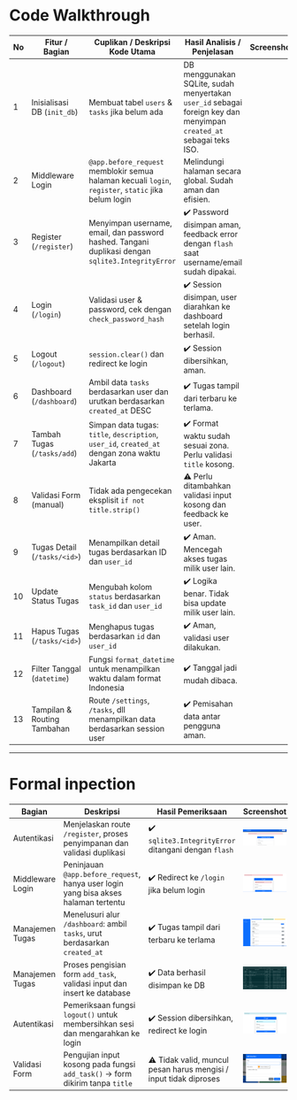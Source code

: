 # Code Walkthrough
| No | Fitur / Bagian                | Cuplikan / Deskripsi Kode Utama                                                                                         | Hasil Analisis / Penjelasan                                                                                         | Screenshot |
|----|-------------------------------|--------------------------------------------------------------------------------------------------------------------------|----------------------------------------------------------------------------------------------------------------------|------------|
| 1  | Inisialisasi DB (`init_db`)   | Membuat tabel `users` & `tasks` jika belum ada                                                                           | DB menggunakan SQLite, sudah menyertakan `user_id` sebagai foreign key dan menyimpan `created_at` sebagai teks ISO. | ![]()      |
| 2  | Middleware Login              | `@app.before_request` memblokir semua halaman kecuali `login`, `register`, `static` jika belum login                   | Melindungi halaman secara global. Sudah aman dan efisien.                                                           | ![]()      |
| 3  | Register (`/register`)        | Menyimpan username, email, dan password hashed. Tangani duplikasi dengan `sqlite3.IntegrityError`                       | ✔️ Password disimpan aman, feedback error dengan `flash` saat username/email sudah dipakai.                         | ![]()      |
| 4  | Login (`/login`)              | Validasi user & password, cek dengan `check_password_hash`                                                               | ✔️ Session disimpan, user diarahkan ke dashboard setelah login berhasil.                                             | ![]()      |
| 5  | Logout (`/logout`)            | `session.clear()` dan redirect ke login                                                                                  | ✔️ Session dibersihkan, aman.                                                                                        | ![]()      |
| 6  | Dashboard (`/dashboard`)      | Ambil data `tasks` berdasarkan user dan urutkan berdasarkan `created_at` DESC                                            | ✔️ Tugas tampil dari terbaru ke terlama.                                                                            | ![]()      |
| 7  | Tambah Tugas (`/tasks/add`)   | Simpan data tugas: `title`, `description`, `user_id`, `created_at` dengan zona waktu Jakarta                            | ✔️ Format waktu sudah sesuai zona. Perlu validasi `title` kosong.                                                   | ![]()      |
| 8  | Validasi Form (manual)        | Tidak ada pengecekan eksplisit `if not title.strip()`                                                                    | ⚠️ Perlu ditambahkan validasi input kosong dan feedback ke user.                                                    | ![]()      |
| 9  | Tugas Detail (`/tasks/<id>`)  | Menampilkan detail tugas berdasarkan ID dan `user_id`                                                                    | ✔️ Aman. Mencegah akses tugas milik user lain.                                                                      | ![]()      |
| 10 | Update Status Tugas           | Mengubah kolom `status` berdasarkan `task_id` dan `user_id`                                                              | ✔️ Logika benar. Tidak bisa update milik user lain.                                                                 | ![]()      |
| 11 | Hapus Tugas (`/tasks/<id>`)   | Menghapus tugas berdasarkan `id` dan `user_id`                                                                           | ✔️ Aman, validasi user dilakukan.                                                                                   | ![]()      |
| 12 | Filter Tanggal (`datetime`)   | Fungsi `format_datetime` untuk menampilkan waktu dalam format Indonesia                                                  | ✔️ Tanggal jadi mudah dibaca.                                                                                       | ![]()      |
| 13 | Tampilan & Routing Tambahan   | Route `/settings`, `/tasks`, dll menampilkan data berdasarkan session user                                               | ✔️ Pemisahan data antar pengguna aman.                                                                              | ![]()      |

---



# Formal inpection
| Bagian           | Deskripsi                                                                           | Hasil Pemeriksaan                                     | Screenshot                                   |
|------------------|-------------------------------------------------------------------------------------|-------------------------------------------------------|----------------------------------------------|
| Autentikasi      | Menjelaskan route `/register`, proses penyimpanan dan validasi duplikasi            | ✔️ `sqlite3.IntegrityError` ditangani dengan `flash`  | ![](temp1.png)    |
| Middleware Login | Peninjauan `@app.before_request`, hanya user login yang bisa akses halaman tertentu | ✔️ Redirect ke `/login` jika belum login              | ![](temp2.png) |
| Manajemen Tugas  | Menelusuri alur `/dashboard`: ambil `tasks`, urut berdasarkan `created_at`          | ✔️ Tugas tampil dari terbaru ke terlama               | ![](temp3.png)   |
| Manajemen Tugas  | Proses pengisian form `add_task`, validasi input dan insert ke database             | ✔️ Data berhasil disimpan ke DB                       | ![](temp4.png)    |
| Autentikasi      | Pemeriksaan fungsi `logout()` untuk membersihkan sesi dan mengarahkan ke login       | ✔️ Session dibersihkan, redirect ke login                | ![](temp5.png)                               |
| Validasi Form    | Pengujian input kosong pada fungsi `add_task()` → form dikirim tanpa `title`         | ⚠️ Tidak valid, muncul pesan harus mengisi / input tidak diproses | ![](temp6.png)                               |
